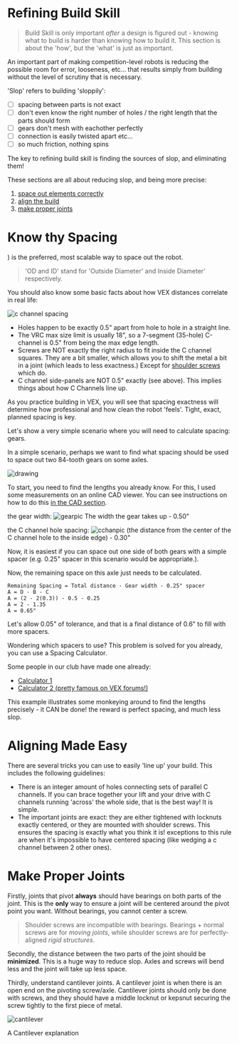 
# Refining Build Skill

> Build Skill is only important *after* a design is figured out - knowing what to build is harder than knowing how to build it. This section is about the 'how', but the 'what' is just as important.

An important part of making competition-level robots is reducing the possible room for error, looseness, etc... that results simply from building without the level of scrutiny that is necessary.

'Slop' refers to building 'sloppily':
* [ ] spacing between parts is not exact
* [ ] don't even know the right number of holes / the right length that the parts should form 
* [ ] gears don't mesh with eachother perfectly
* [ ] connection is easily twisted apart
etc...
* [ ] so much friction, nothing spins

The key to refining build skill is finding the sources of slop, and eliminating them!

These sections are all about reducing slop, and being more precise:
1. [space out elements correctly](articles/refining-build-skill?id=know-thy-spacing)
2. [align the build](articles/refining-build-skill?id=aligning-made-easy)
3. [make proper joints](articles/refining-build-skill?id=make-proper-joints)

# Know thy Spacing

) is the preferred, most scalable way to space out the robot.

> 'OD and ID' stand for 'Outside Diameter' and Inside Diameter' respectively.

You should also know some basic facts about how VEX distances correlate in real life:

![c channel spacing](_media/c-chan-spacing.jpg)

- Holes happen to be exactly 0.5" apart from hole to hole in a straight line.
- The VRC max size limit is usually 18", so a 7-segment (35-hole) C-channel is 0.5" from being the max edge length.
- Screws are NOT exactly the right radius to fit inside the C channel squares. They are a bit smaller, which allows you to shift the metal a bit in a joint (which leads to less exactness.) Except for [shoulder screws](https://www.vexrobotics.com/all-screws.html) which do.
- C channel side-panels are NOT 0.5" exactly (see above). This implies things about how C Channels line up.

As you practice building in VEX, you will see that spacing exactness will determine how professional and how clean the robot 'feels'. Tight, exact, planned spacing is key.

Let's show a very simple scenario where you will need to calculate spacing: gears.

In a simple scenario, perhaps we want  to find what spacing should be used to space out two 84-tooth gears on some axles.

![drawing](_media/cchandrawing.jpg)

To start, you need to find the lengths you already know. For this, I used some measurements on an online CAD viewer. You can see instructions on how to do this [in the CAD section](articles/cad.md).

the gear width:
![gearpic](_media/gearview.png)
The width the gear takes up - 0.50"

the C channel hole spacing: 
![cchanpic](_media/c-channel-dimension.PNG)
(the distance from the center of the C channel hole to the inside edge) - 0.30"

Now, it is easiest if you can space out one side of both gears with a simple spacer (e.g. 0.25" spacer in this scenario would be appropriate.).

Now, the remaining space on this axle just needs to be calculated. 

```
Remaining Spacing = Total distance - Gear width - 0.25" spacer
A = D - B - C
A = (2 - 2(0.3)) - 0.5 - 0.25
A = 2 - 1.35
A = 0.65"
```

Let's allow 0.05" of tolerance, and that is a final distance of 0.6"
to fill with more spacers.

Wondering which spacers to use? This problem is solved for you already, you can use a Spacing Calculator.

Some people in our club have made one already:
- [Calculator 1](https://canyonturtle.github.io/spacing-calc)
- [Calculator 2 (pretty famous on VEX forums!)](http://www.dvhsrobotics.com/spacing-calculator.html)

This example illustrates some monkeying around to find the lengths precisely - it CAN be done! the reward is perfect spacing, and much less slop.

# Aligning Made Easy

There are several tricks you can use to easily 'line up' your build. 
This includes the following guidelines:
- There is an integer amount of holes connecting sets of parallel C channels. If you can brace together your lift and your drive with C channels running 'across' the whole side, that is the best way! It is simple.
- The important joints are exact: they are either tightened with locknuts exactly centered, or they are mounted with shoulder screws. This ensures the spacing is exactly what you think it is! exceptions to this rule are when it's impossible to have centered spacing (like wedging a c channel between 2 other ones).

# Make Proper Joints

Firstly, joints that pivot **always** should have bearings on both parts of the joint. This is the **only** way to ensure a joint will be centered around the pivot point you want. Without bearings, you cannot center a screw.

> Shoulder screws are incompatible with bearings. Bearings + normal screws are for *moving joints*, while shoulder screws are for perfectly-aligned *rigid structures*. 

Secondly, the distance between the two parts of the joint should be **minimized**. This is a huge way to reduce slop. Axles and screws will bend less and the joint will take up less space.

Thirdly, understand cantilever joints. A cantilever joint is when there is an open end on the pivoting screw/axle. Cantilever joints should only be done with screws, and they should have a middle locknut or kepsnut securing the screw tightly to the first piece of metal.

![cantilever](_media/cantilever.jpg)

A Cantilever explanation